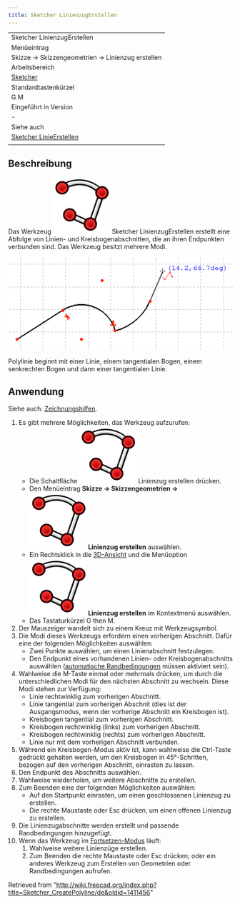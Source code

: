 ```yaml
---
title: Sketcher LinienzugErstellen
---
```


|                                                                             |
| --------------------------------------------------------------------------- |
| Sketcher LinienzugErstellen                                                 |
| Menüeintrag                                                                 |
| Skizze → Skizzengeometrien → Linienzug erstellen                            |
| Arbeitsbereich                                                              |
| [Sketcher](/Sketcher_Workbench/de "Sketcher Workbench/de")                  |
| Standardtastenkürzel                                                        |
| G M                                                                         |
| Eingeführt in Version                                                       |
| -                                                                           |
| Siehe auch                                                                  |
| [Sketcher LinieErstellen](/Sketcher_CreateLine/de "Sketcher CreateLine/de") |
|                                                                             |

## Beschreibung

Das Werkzeug ![](/src/assets/images/Sketcher_CreatePolyline.svg) Sketcher LinienzugErstellen erstellt eine Abfolge von Linien- und Kreisbogenabschnitten, die an ihren Endpunkten verbunden sind. Das Werkzeug besitzt mehrere Modi.

![](/src/assets/images/Sketcher_PolylineExample1.png)

Polylinie beginnt mit einer Linie, einem tangentialen Bogen, einem senkrechten Bogen und dann einer tangentialen Linie.

## Anwendung

Siehe auch: [Zeichnungshilfen](/Sketcher_Workbench/de#Zeichnungshilfen "Sketcher Workbench/de").

1. Es gibt mehrere Möglichkeiten, das Werkzeug aufzurufen:
   - Die Schaltfläche ![](/src/assets/images/Sketcher_CreatePolyline.svg) Linienzug erstellen drücken.
   - Den Menüeintrag **Skizze → Skizzengeometrien → ![](/src/assets/images/Sketcher_CreatePolyline.svg) Linienzug erstellen** auswählen.
   - Ein Rechtsklick in die [3D-Ansicht](/3D_view/de "3D view/de") und die Menüoption **![](/src/assets/images/Sketcher_CreatePolyline.svg) Linienzug erstellen** im Kontextmenü auswählen.
   - Das Tastaturkürzel G then M.
2. Der Mauszeiger wandelt sich zu einem Kreuz mit Werkzeugsymbol.
3. Die Modi dieses Werkzeugs erfordern einen vorherigen Abschnitt. Dafür eine der folgenden Möglichkeiten auswählen:
   - Zwei Punkte auswählen, um einen Linienabschnitt festzulegen.
   - Den Endpunkt eines vorhandenen Linien- oder Kreisbogenabschnitts auswählen ([automatische Randbedingungen](/Sketcher_Workbench/de#Automatische_Randbedingungen "Sketcher Workbench/de") müssen aktiviert sein).
4. Wahlweise die M-Taste einmal oder mehrmals drücken, um durch die unterschiedlichen Modi für den nächsten Abschnitt zu wechseln. Diese Modi stehen zur Verfügung:
   - Linie rechtwinklig zum vorherigen Abschnitt.
   - Linie tangential zum vorherigen Abschnit (dies ist der Ausgangsmodus, wenn der vorherige Abschnitt ein Kreisbogen ist).
   - Kreisbogen tangential zum vorherigen Abschnitt.
   - Kreisbogen rechtwinklig (links) zum vorherigen Abschnitt.
   - Kreisbogen rechtwinklig (rechts) zum vorherigen Abschnitt.
   - Linie nur mit dem vorherigen Abschnitt verbunden.
5. Während ein Kreisbogen-Modus aktiv ist, kann wahlweise die Ctrl-Taste gedrückt gehalten werden, um den Kreisbogen in 45°-Schritten, bezogen auf den vorherigen Abschnitt, einrasten zu lassen.
6. Den Endpunkt des Abschnitts auswählen.
7. Wahlweise wiederholen, um weitere Abschnitte zu erstellen.
8. Zum Beenden eine der folgenden Möglichkeiten auswählen:
   - Auf den Startpunkt einrasten, um einen geschlossenen Linienzug zu erstellen.
   - Die rechte Maustaste oder Esc drücken, um einen offenen Linienzug zu erstellen.
9. Die Linienzugabschnitte werden erstellt und passende Randbedingungen hinzugefügt.
10. Wenn das Werkzeug im [Fortsetzen-Modus](/Sketcher_Workbench/de#Fortsetzen-Modi "Sketcher Workbench/de") läuft:
    1. Wahlweise weitere Linienzüge erstellen.
    2. Zum Beenden die rechte Maustaste oder Esc drücken; oder ein anderes Werkzeug zum Erstellen von Geometrien oder Randbedingungen aufrufen.

Retrieved from "<http://wiki.freecad.org/index.php?title=Sketcher_CreatePolyline/de&oldid=1411456>"
